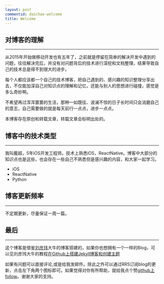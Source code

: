 ```yaml
---
layout: post
commentid: daichao-welcome
title: Welcome
---
```


## 对博客的理解
----

从2015年开始做移动开发也有五年了，之前就是停留在简单的解决开发中遇到的问题，往往解决完后，并没有对问题背后的技术进行深挖和文档整理，结果导致自己的技术总是得不到很大的进步。

每个人都应该都一个自己的技术博客，把自己遇到的、感兴趣的知识整理分享出去，不仅能加深自己对知识点的理解和记忆，还能与别人的思想进行碰撞，感觉是多么奇妙啊。

不希望再过浑浑噩噩的生活，那种一如既往、波澜不惊的日子长时间只会消磨自己的意志，自己需要做的就是每天前行一点点，进步一点点。

本博客存在原创和转载文章，转载文章会标明出处的。


## 博客中的技术类型
---

我叫戴超，5年iOS开发工程师。技术上熟悉iOS，ReactNative。博客中大部分的知识点也是这些，也会存在一些自己不熟悉但是感兴趣的内容，和大家一起学习。

-   iOS 
-   ReactNative
-   Python

## 博客更新频率
---

不定期更新，尽量保证一周一篇。

## 最后
---

这个博客是借鉴[刘彦玮](http://liuyanwei.jumppo.com)大牛的博客搭建的，如果你也想拥有一个一样的Blog，可以见刘彦玮大牛的教程[在Github上搭建Jekyll博客和创建主题](http://liuyanwei.jumppo.com/2014/02/12/how-to-deploy-a-blog-on-github-by-jekyll.html)

如果有问题可以直接评论,或是给我发邮件。除此之外可以通过RRS订阅blog的更新，点击左下角两个图标即可。如果觉得对你有所帮助，就给我点个赞[github上follow](https://github.com/jifengchao)。谢谢大家的支持。
